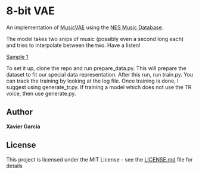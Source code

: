 # 8-bit VAE

An implementation of [MusicVAE](https://arxiv.org/abs/1803.05428) using the [NES Music Database](https://github.com/chrisdonahue/nesmdb).

The model takes two snips of music (possibly even a second long each) and tries to interpolate between the two. Have a listen!

[Sample 1](https://soundcloud.com/xavier-garcia-958359339/52-sample-6)

To set it up, clone the repo and run prepare_data.py. This will prepare the dataset to fit our special data representation. After this run, run train.py. You can track the training by looking at the log file. Once training is done, I suggest using generate_tr.py. If training a model which does not use the TR voice, then use generate.py. 

## Author

**Xavier Garcia**

## License

This project is licensed under the MIT License - see the [LICENSE.md](LICENSE.md) file for details
